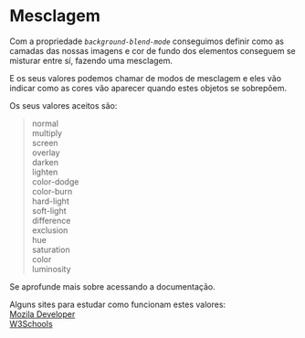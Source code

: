 # Mesclagem
Com a propriedade *`background-blend-mode`* conseguimos definir como as camadas das nossas imagens e cor de fundo dos elementos conseguem se misturar entre sí, fazendo uma mesclagem.

E os seus valores podemos chamar de modos de mesclagem e eles vão indicar como as cores vão aparecer quando estes objetos se sobrepõem.

Os seus valores aceitos são:
> normal  
multiply  
screen  
overlay  
darken  
lighten  
color-dodge  
color-burn  
hard-light  
soft-light  
difference  
exclusion  
hue  
saturation  
color  
luminosity  

Se aprofunde mais sobre acessando a documentação.

Alguns sites para estudar como funcionam estes valores:  
[Mozila Developer](https://developer.mozilla.org/pt-BR/docs/Web/CSS/background-blend-mode)  
[W3Schools](https://www.w3schools.com/cssref/pr_background-blend-mode.php)